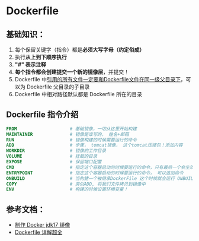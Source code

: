 # Dockerfile

## 基础知识：

1. 每个保留关键字（指令）都是**必须大写字母（约定俗成）**
2. 执行**从上到下顺序执行**
3. **&quot;#&quot; 表示注释**
4. **每个指令都会创建提交一个新的镜像层**，并提交！
5. Dockerfile 中<u>引用的所有文件一定要和Dockerfile文件在同一级父目录下</u>，可以为 Dockerfile 父目录的子目录
6. Dockerfile 中相对路径默认都是 Dockerfile 所在的目录

## Dockerfile 指令介绍

```dockerfile
FROM                 	# 基础镜像，一切从这里开始构建
MAINTAINER      	    # 镜像是谁写的， 姓名+邮箱
RUN                    	# 镜像构建的时候需要运行的命令
ADD                    	# 步骤， tomcat镜像， 这个tomcat压缩包！添加内容
WORKDIR          	    # 镜像的工作目录
VOLUME             	    # 挂载的目录
EXPOSE              	# 保留端口配置
CMD                   	# 指定这个容器启动的时候要运行的命令，只有最后一个会生效可被替代
ENTRYPOINT      	    # 指定这个容器启动的时候要运行的命令， 可以追加命令
ONBUILD            	    # 当构建一个被继承DockerFile 这个时候就会运行 ONBUILD 的指令，触发指令
COPY                  	# 类似ADD, 将我们文件拷贝到镜像中
ENV                    	# 构建的时候设置环境变量！
```

## 参考文档：

- [制作 Docker jdk17 镜像](https://www.cnblogs.com/gkmin/p/16620528.html)
- [Dockerfile 详解超全](https://blog.csdn.net/AtlanSI/article/details/87892016)